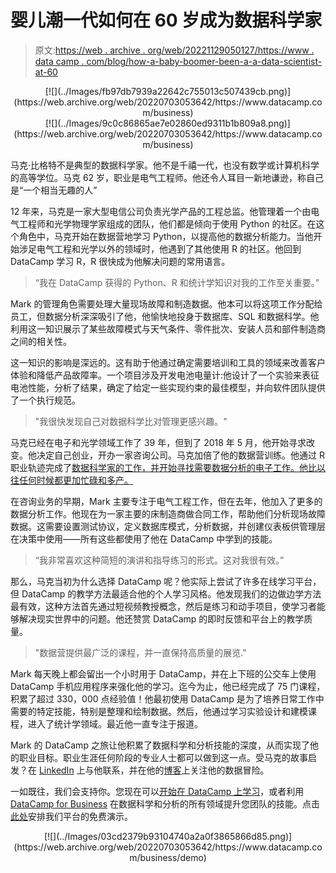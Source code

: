 # 婴儿潮一代如何在 60 岁成为数据科学家

> 原文:[https://web . archive . org/web/20221129050127/https://www . data camp . com/blog/how-a-baby-boomer-been-a-a-data-scientist-at-60](https://web.archive.org/web/20221129050127/https://www.datacamp.com/blog/how-a-baby-boomer-became-a-data-scientist-at-60)

<center>[![](../Images/fb97db7939a22642c755013c507439cb.png)](https://web.archive.org/web/20220703053642/https://www.datacamp.com/business)</center>

<center>[![](../Images/9c0c86865ae7e02860ed9311b1b809a8.png)](https://web.archive.org/web/20220703053642/https://www.datacamp.com/business)</center>

马克·比格特不是典型的数据科学家。他不是千禧一代，也没有数学或计算机科学的高等学位。马克 62 岁，职业是电气工程师。他还令人耳目一新地谦逊，称自己是“一个相当无趣的人”

12 年来，马克是一家大型电信公司负责光学产品的工程总监。他管理着一个由电气工程师和光学物理学家组成的团队，他们都是倾向于使用 Python 的社区。在这个角色中，马克开始在数据营地学习 Python，以提高他的数据分析能力。当他开始涉足电气工程和光学以外的领域时，他遇到了其他使用 R 的社区。他回到 DataCamp 学习 R，R 很快成为他解决问题的常用语言。

> “我在 DataCamp 获得的 Python、R 和统计学知识对我的工作至关重要。”

Mark 的管理角色需要处理大量现场故障和制造数据。他本可以将这项工作分配给员工，但数据分析深深吸引了他，他愉快地投身于数据库、SQL 和数据科学。他利用这一知识展示了某些故障模式与天气条件、零件批次、安装人员和部件制造商之间的相关性。

这一知识的影响是深远的。这有助于他通过确定需要培训和工具的领域来改善客户体验和降低产品故障率。一个项目涉及开发电池电量计:他设计了一个实验来表征电池性能，分析了结果，确定了给定一些实现约束的最佳模型，并向软件团队提供了一个执行规范。

> "我很快发现自己对数据科学比对管理更感兴趣。"

马克已经在电子和光学领域工作了 39 年，但到了 2018 年 5 月，他开始寻求改变。他决定自己创业，开办一家咨询公司。马克加倍了他的数据营训练。他通过 R 职业轨迹完成了[数据科学家的工作，并开始寻找需要数据分析的电子工作。他比以往任何时候都更加忙碌和多产。](https://web.archive.org/web/20220703053642/https://www.datacamp.com/tracks/data-scientist-with-r)

在咨询业务的早期，Mark 主要专注于电气工程工作，但在去年，他加入了更多的数据分析工作。他现在为一家主要的床制造商做合同工作，帮助他们分析现场故障数据。这需要设置测试协议，定义数据库模式，分析数据，并创建仪表板供管理层在决策中使用——所有这些都使用了他在 DataCamp 中学到的技能。

> “我非常喜欢这种简短的演讲和指导练习的形式。这对我很有效。”

那么，马克当初为什么选择 DataCamp 呢？他实际上尝试了许多在线学习平台，但 DataCamp 的教学方法最适合他的个人学习风格。他发现我们的边做边学方法最有效，这种方法首先通过短视频教授概念，然后是练习和动手项目，使学习者能够解决现实世界中的问题。他还赞赏 DataCamp 的即时反馈和平台上的教学质量。

> "数据营提供最广泛的课程，并一直保持高质量的展览."

Mark 每天晚上都会留出一个小时用于 DataCamp，并在上下班的公交车上使用 DataCamp 手机应用程序来强化他的学习。迄今为止，他已经完成了 75 门课程，积累了超过 330，000 点经验值！他最初使用 DataCamp 是为了培养日常工作中需要的特定技能，特别是整理和绘制数据。然后，他通过学习实验设计和建模课程，进入了统计学领域。最近他一直专注于报道。

Mark 的 DataCamp 之旅让他积累了数据科学和分析技能的深度，从而实现了他的职业目标。职业生涯任何阶段的专业人士都可以做到这一点。受马克的故事启发？在 [LinkedIn](https://web.archive.org/web/20220703053642/https://www.linkedin.com/in/mark-biegert-195800/) 上与他联系，并在他的[博客](https://web.archive.org/web/20220703053642/http://mathscinotes.com/)上关注他的数据冒险。

一如既往，我们会支持你。您现在可以[开始在 DataCamp 上学习](https://web.archive.org/web/20220703053642/https://www.datacamp.com/)，或者利用 [DataCamp for Business](https://web.archive.org/web/20220703053642/https://www.datacamp.com/business) 在数据科学和分析的所有领域提升您团队的技能。点击[此处](https://web.archive.org/web/20220703053642/https://www.datacamp.com/business/demo/)安排我们平台的免费演示。

<center>[![](../Images/03cd2379b93104740a2a0f3865866d85.png)](https://web.archive.org/web/20220703053642/https://www.datacamp.com/business/demo)</center>